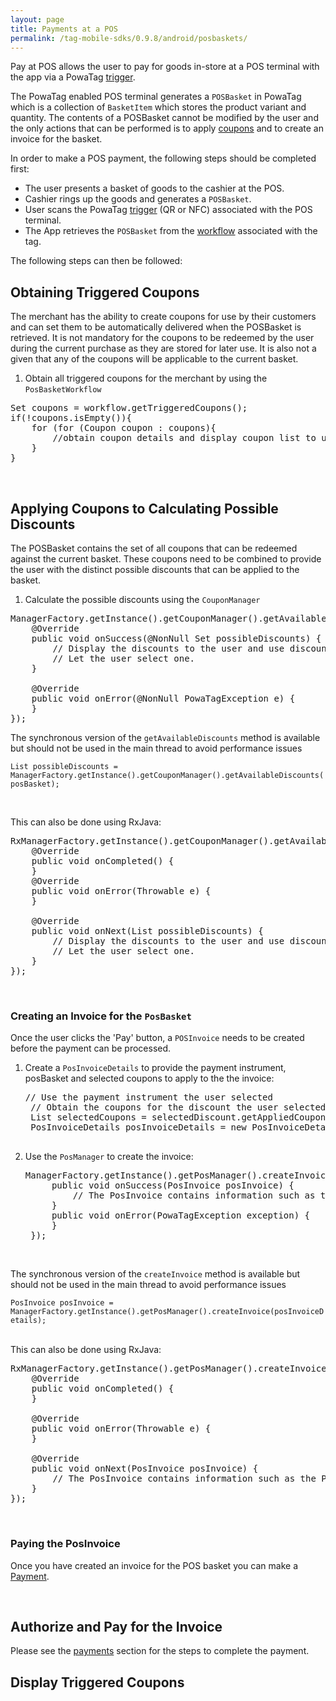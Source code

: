 ```yaml
---
layout: page
title: Payments at a POS
permalink: /tag-mobile-sdks/0.9.8/android/posbaskets/
---
```


Pay at POS allows the user to pay for goods in-store at a POS terminal with the app via a PowaTag [trigger]({{site.baseurl}}/tag-mobile-sdks/0.9.8/android/tiggers/). 

The PowaTag enabled POS terminal generates a `POSBasket` in PowaTag which is a collection of `BasketItem` which stores the product variant and quantity. The contents of a POSBasket cannot be modified by the user and the only actions that can be performed is to apply [coupons]({{site.baseurl}}/tag-mobile-sdks/0.9.8/android/coupons/) and to create an invoice for the basket. 


In order to make a POS payment, the following steps should be completed first:

* The user presents a basket of goods to the cashier at the POS.
* Cashier rings up the goods and generates a `POSBasket`.
* User scans the PowaTag [trigger]({{site.baseurl}}/tag-mobile-sdks/0.9.8/android/triggers/) (QR or NFC) associated with the POS terminal.
* The App retrieves the `POSBasket` from the [workflow]({{site.baseurl}}/tag-mobile-sdks/0.9.8/android/workflow/) associated with the tag.

The following steps can then be followed:


## Obtaining Triggered Coupons

The merchant has the ability to create coupons for use by their customers and can set them to be automatically delivered when the POSBasket is retrieved. It is not mandatory for the coupons to be redeemed by the user during the current purchase as they are stored for later use. It is also not a given that any of the coupons will be applicable to the current basket.

1. Obtain all triggered coupons for the merchant by using the `PosBasketWorkflow`

<pre>Set<Coupon> coupons = workflow.getTriggeredCoupons();
if(!coupons.isEmpty()){
	for (for (Coupon coupon : coupons){
		//obtain coupon details and display coupon list to user.
	}
}</pre>

<br/>


## Applying Coupons to Calculating Possible Discounts

The POSBasket contains the set of all coupons that can be redeemed against the current basket. These coupons need to be combined to provide the user with the distinct possible discounts that can be applied to the basket.

1. Calculate the possible discounts using the `CouponManager`

<pre>ManagerFactory.getInstance().getCouponManager().getAvailableDiscounts(posBasket, new PowaTagCallback<List<Discount>>() {
	@Override
	public void onSuccess(@NonNull Set<Discount> possibleDiscounts) {
		// Display the discounts to the user and use discount.getSavings() to show the savings.
		// Let the user select one.
	}

	@Override
	public void onError(@NonNull PowaTagException e) {
	}
});</pre>

The synchronous version of the <code>getAvailableDiscounts</code> method is available but should not be used in the main thread to avoid performance issues

<code>List<Discount> possibleDiscounts = ManagerFactory.getInstance().getCouponManager().getAvailableDiscounts(posBasket);</code>
	
<br />  
	

This can also be done using RxJava:
	
<pre>RxManagerFactory.getInstance().getCouponManager().getAvailableDiscounts(posBasket).subscribe(new Subscriber&lt;<List<Discount>>&gt;() {
	@Override
	public void onCompleted() {
	} 
	@Override
	public void onError(Throwable e) {
	}

	@Override
	public void onNext(List<Discount> possibleDiscounts) {
		// Display the discounts to the user and use discount.getSavings() to show the savings.
		// Let the user select one.
	}
});  </pre>

<br />

### Creating an Invoice for the `PosBasket`

Once the user clicks the 'Pay' button, a `POSInvoice` needs to be created before the payment can be processed.

1. Create a `PosInvoiceDetails` to provide the payment instrument, posBasket and selected coupons to apply to the the invoice:

	<pre>// Use the payment instrument the user selected 
	// Obtain the coupons for the discount the user selected
	List<Coupon> selectedCoupons = selectedDiscount.getAppliedCoupons();
	PosInvoiceDetails posInvoiceDetails = new PosInvoiceDetails(posBasket, paymentInstrument, selectedCoupons);

2. Use the `PosManager` to create the invoice:

	<pre>ManagerFactory.getInstance().getPosManager().createInvoice(posInvoiceDetails, new PowaTagCallback&lt;PosInvoice&gt;() {
		public void onSuccess(PosInvoice posInvoice) {
			// The PosInvoice contains information such as the POS terminal ID, basket items, total , discount and the coupons that were applied.
		}
		public void onError(PowaTagException exception) {
		}
	});</pre>
	
<br />

The synchronous version of the <code>createInvoice</code> method is available but should not be used in the main thread to avoid performance issues

<code>PosInvoice posInvoice = ManagerFactory.getInstance().getPosManager().createInvoice(posInvoiceDetails);</code>
	
<br />  
This can also be done using RxJava:
	
<pre>RxManagerFactory.getInstance().getPosManager().createInvoice(posInvoiceDetails).subscribe(new Subscriber&lt;PosInvoice&gt;() {
	@Override
	public void onCompleted() {
	}

	@Override
	public void onError(Throwable e) {
	}

	@Override
	public void onNext(PosInvoice posInvoice) {
		// The PosInvoice contains information such as the POS terminal ID, basket items, discount, total the coupons that were applied.
	}
});  </pre>

<br />


### Paying the PosInvoice

Once you have created an invoice for the POS basket you can make a [Payment]({{site.baseurl}}/tag-mobile-sdks/0.9.8/android/payments/).

<br />













## Authorize and Pay for the Invoice

Please see the [payments]({{site.baseurl}}/tag-mobile-sdks/0.9.8/payments/) section for the steps to complete the payment.

## Display Triggered Coupons 







<br />


